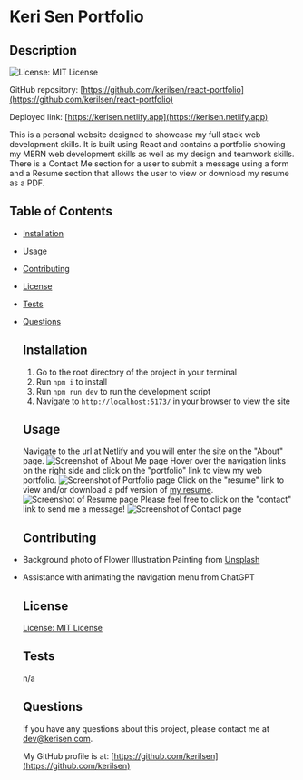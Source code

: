 # Keri Sen Portfolio

  ## Description

  ![License: MIT License](https://img.shields.io/badge/License-MIT-yellow.svg)

  GitHub repository: [https://github.com/kerilsen/react-portfolio](https://github.com/kerilsen/react-portfolio)

  Deployed link: [https://kerisen.netlify.app](https://kerisen.netlify.app)

  This is a personal website designed to showcase my full stack web development skills. It is built using React and contains a portfolio showing my MERN web development skills as well as my design and teamwork skills. There is a Contact Me section for a user to submit a message using a form and a Resume section that allows the user to view or download my resume as a PDF. 

## Table of Contents

- [Installation](#installation)
- [Usage](#usage)
- [Contributing](#contributing)
- [License](#license)
- [Tests](#tests)
- [Questions](#questions)

  ## Installation

  1. Go to the root directory of the project in your terminal 
  2. Run `npm i` to install 
  3. Run `npm run dev` to run the development script
  4. Navigate to `http://localhost:5173/` in your browser to view the site

  ## Usage

  Navigate to the url at [Netlify](https://kerisen.netlify.app) and you will enter the site on the "About" page.
  ![Screenshot of About Me page](./assets/screencapture-about.png)
  Hover over the navigation links on the right side and click on the "portfolio" link to view my web portfolio.
![Screenshot of Portfolio page](./assets/screencapture-portfolio.png)
Click on the "resume" link to view and/or download a pdf version of [my resume](./assets/KeriSenResume.pdf).
![Screenshot of Resume page](./assets/screencapture-resume.png)
Please feel free to click on the "contact" link to send me a message!
![Screenshot of Contact page](./assets/screencapture-contact.png)

  ## Contributing

* Background photo of Flower Illustration Painting from [Unsplash](https://unsplash.com/photos/pink-and-white-flower-painting-SMWPYQhVRuY)
* Assistance with animating the navigation menu from ChatGPT

  ## License

  [License: MIT License](https://opensource.org/licenses/MIT)

  ## Tests

  n/a

  ## Questions

  If you have any questions about this project, please contact me at dev@kerisen.com.

  My GitHub profile is at: [https://github.com/kerilsen](https://github.com/kerilsen)
